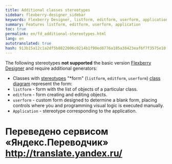 ```yaml
--- 
title: Additional classes stereotypes 
sidebar: flexberry-designer_sidebar 
keywords: Flexberry Designer, listform, editform, userform, application, stereotype 
summary: Features listform, editform, userform, application 
toc: true 
permalink: en/fd_additional-stereotypes.html 
lang: en 
autotranslated: true 
hash: 913b15a12c1a2df5b8822006c0214b1f90ed8776a185a38423eaf6f7f3575e10 
--- 
```


The following stereotypes **not supported** the basic version [Flexberry Designer](fd_landing_page.html) and require additional generators: 

* Classes with [stereotypes](fd_key-concepts.html) "*form" (`listform`, `editform`, `userform`) [class diagram](fd_class-diagram.html) represent the form: 
* `listform` - form with the list of objects of a particular class. 
* `editform` - form creating and editing objects. 
* `userform` - custom form designed to determine a blank form, placing controls where you and programming visual logic is executed manually. 
* `Application` - stereotype corresponding to the application. 



 # Переведено сервисом «Яндекс.Переводчик» http://translate.yandex.ru/